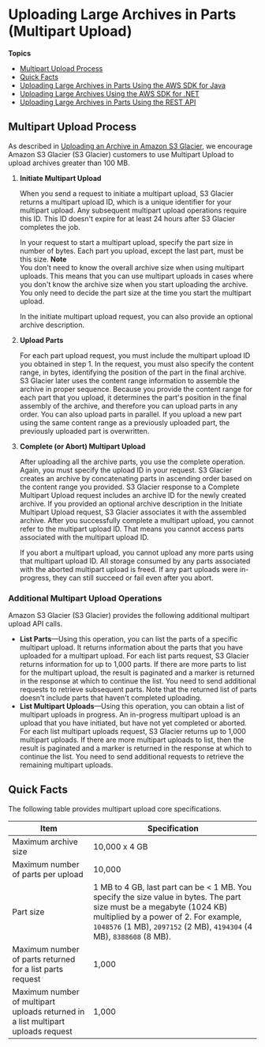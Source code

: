 # Uploading Large Archives in Parts \(Multipart Upload\)<a name="uploading-archive-mpu"></a>

**Topics**
+ [Multipart Upload Process](#MPUprocess)
+ [Quick Facts](#qfacts)
+ [Uploading Large Archives in Parts Using the AWS SDK for Java](uploading-an-archive-mpu-using-java.md)
+ [Uploading Large Archives Using the AWS SDK for \.NET](uploading-an-archive-mpu-using-dotnet.md)
+ [Uploading Large Archives in Parts Using the REST API](uploading-an-archive-mpu-using-rest.md)

## Multipart Upload Process<a name="MPUprocess"></a>

As described in [Uploading an Archive in Amazon S3 Glacier](uploading-an-archive.md), we encourage Amazon S3 Glacier \(S3 Glacier\) customers to use Multipart Upload to upload archives greater than 100 MB\. 

1. **Initiate Multipart Upload** 

   When you send a request to initiate a multipart upload, S3 Glacier returns a multipart upload ID, which is a unique identifier for your multipart upload\. Any subsequent multipart upload operations require this ID\. This ID doesn't expire for at least 24 hours after S3 Glacier completes the job\. 

   In your request to start a multipart upload, specify the part size in number of bytes\. Each part you upload, except the last part, must be this size\.
**Note**  
You don't need to know the overall archive size when using multipart uploads\. This means that you can use multipart uploads in cases where you don't know the archive size when you start uploading the archive\. You only need to decide the part size at the time you start the multipart upload\.

   In the initiate multipart upload request, you can also provide an optional archive description\. 

1. **Upload Parts**

   For each part upload request, you must include the multipart upload ID you obtained in step 1\. In the request, you must also specify the content range, in bytes, identifying the position of the part in the final archive\. S3 Glacier later uses the content range information to assemble the archive in proper sequence\. Because you provide the content range for each part that you upload, it determines the part's position in the final assembly of the archive, and therefore you can upload parts in any order\. You can also upload parts in parallel\. If you upload a new part using the same content range as a previously uploaded part, the previously uploaded part is overwritten\. 

1. **Complete \(or Abort\) Multipart Upload**

   After uploading all the archive parts, you use the complete operation\. Again, you must specify the upload ID in your request\. S3 Glacier creates an archive by concatenating parts in ascending order based on the content range you provided\. S3 Glacier response to a Complete Multipart Upload request includes an archive ID for the newly created archive\. If you provided an optional archive description in the Initiate Multipart Upload request, S3 Glacier associates it with the assembled archive\. After you successfully complete a multipart upload, you cannot refer to the multipart upload ID\. That means you cannot access parts associated with the multipart upload ID\.

   If you abort a multipart upload, you cannot upload any more parts using that multipart upload ID\. All storage consumed by any parts associated with the aborted multipart upload is freed\. If any part uploads were in\-progress, they can still succeed or fail even after you abort\.

### Additional Multipart Upload Operations<a name="additional-mpu-operations"></a>

Amazon S3 Glacier \(S3 Glacier\) provides the following additional multipart upload API calls\.
+ **List Parts**—Using this operation, you can list the parts of a specific multipart upload\. It returns information about the parts that you have uploaded for a multipart upload\. For each list parts request, S3 Glacier returns information for up to 1,000 parts\. If there are more parts to list for the multipart upload, the result is paginated and a marker is returned in the response at which to continue the list\. You need to send additional requests to retrieve subsequent parts\. Note that the returned list of parts doesn't include parts that haven't completed uploading\.
+ **List Multipart Uploads**—Using this operation, you can obtain a list of multipart uploads in progress\. An in\-progress multipart upload is an upload that you have initiated, but have not yet completed or aborted\. For each list multipart uploads request, S3 Glacier returns up to 1,000 multipart uploads\. If there are more multipart uploads to list, then the result is paginated and a marker is returned in the response at which to continue the list\. You need to send additional requests to retrieve the remaining multipart uploads\.

## Quick Facts<a name="qfacts"></a>

The following table provides multipart upload core specifications\.


| Item | Specification | 
| --- | --- | 
| Maximum archive size | 10,000 x 4 GB  | 
| Maximum number of parts per upload | 10,000 | 
| Part size | 1 MB to 4 GB, last part can be < 1 MB\. You specify the size value in bytes\. The part size must be a megabyte \(1024 KB\) multiplied by a power of 2\. For example, `1048576` \(1 MB\), `2097152` \(2 MB\), `4194304` \(4 MB\), `8388608` \(8 MB\)\.   | 
| Maximum number of parts returned for a list parts request | 1,000  | 
| Maximum number of multipart uploads returned in a list multipart uploads request | 1,000  | 